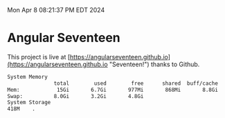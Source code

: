 Mon Apr  8 08:21:37 PM EDT 2024

# Angular Seventeen


This project is live at [https://angularseventeen.github.io](https://angularseventeen.github.io "Seventeen!") thanks to Github.

```bash
System Memory
               total        used        free      shared  buff/cache   available
Mem:            15Gi       6.7Gi       977Mi       868Mi       8.8Gi       8.6Gi
Swap:          8.0Gi       3.2Gi       4.8Gi
System Storage
418M	.
```
```bash
